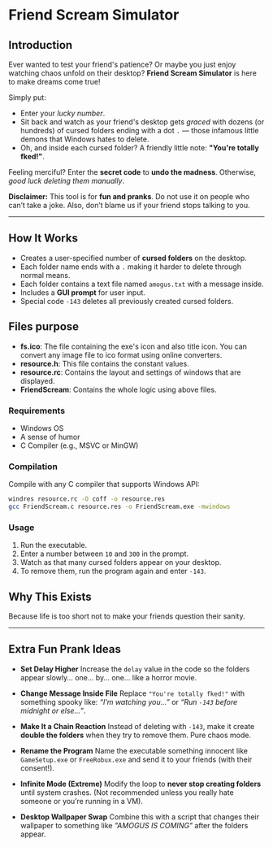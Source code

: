# **Friend Scream Simulator**

## **Introduction**

Ever wanted to test your friend's patience? Or maybe you just enjoy watching chaos unfold on their desktop? **Friend Scream Simulator** is here to make dreams come true!

Simply put:

* Enter your *lucky number*.
* Sit back and watch as your friend's desktop gets *graced* with dozens (or hundreds) of cursed folders ending with a dot `.` — those infamous little demons that Windows hates to delete.
* Oh, and inside each cursed folder? A friendly little note: **"You're totally fked!"**.

Feeling merciful? Enter the **secret code** to **undo the madness**.
Otherwise, *good luck deleting them manually*.

**Disclaimer:** This tool is for **fun and pranks**. Do not use it on people who can’t take a joke. Also, don’t blame us if your friend stops talking to you.

---

## **How It Works**

* Creates a user-specified number of **cursed folders** on the desktop.
* Each folder name ends with a `.` making it harder to delete through normal means.
* Each folder contains a text file named `amogus.txt` with a message inside.
* Includes a **GUI prompt** for user input.
* Special code `-143` deletes all previously created cursed folders.

## **Files purpose**

* **fs.ico**: The file containing the exe's icon and also title icon. You can convert any image file to ico format using online converters.
* **resource.h**: This file contains the constant values.
* **resource.rc**: Contains the layout and settings of windows that are displayed.
* **FriendScream**: Contains the whole logic using above files.
### **Requirements**

* Windows OS
* A sense of humor
* C Compiler (e.g., MSVC or MinGW)

### **Compilation**

Compile with any C compiler that supports Windows API:

```bash
windres resource.rc -O coff -o resource.res
gcc FriendScream.c resource.res -o FriendScream.exe -mwindows
```

### **Usage**

1. Run the executable.
2. Enter a number between `10` and `300` in the prompt.
3. Watch as that many cursed folders appear on your desktop.
4. To remove them, run the program again and enter `-143`.

## **Why This Exists**

Because life is too short not to make your friends question their sanity.

---


## **Extra Fun Prank Ideas**

* **Set Delay Higher**
  Increase the `delay` value in the code so the folders appear slowly… one… by… one… like a horror movie.

* **Change Message Inside File**
  Replace `"You're totally fked!"` with something spooky like:
  *“I’m watching you…”* or
  *“Run `-143` before midnight or else…”*.

* **Make It a Chain Reaction**
  Instead of deleting with `-143`, make it create **double the folders** when they try to remove them. Pure chaos mode.

* **Rename the Program**
  Name the executable something innocent like `GameSetup.exe` or `FreeRobux.exe` and send it to your friends (with their consent!).

* **Infinite Mode (Extreme)**
  Modify the loop to **never stop creating folders** until system crashes. (Not recommended unless you really hate someone or you’re running in a VM).

* **Desktop Wallpaper Swap**
  Combine this with a script that changes their wallpaper to something like *"AMOGUS IS COMING"* after the folders appear.




